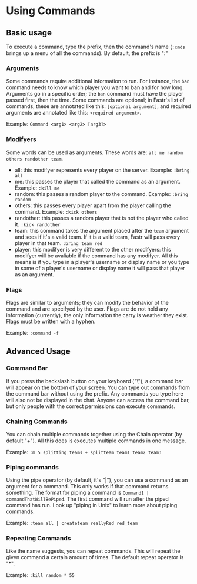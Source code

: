 # Using Commands

## Basic usage

To execute a command, type the prefix, then the command's name (`:cmds` brings up a menu of all the commands). By default, the prefix is ":"

### Arguments

Some commands require additional information to run. For instance, the `ban` command needs to know which player you want to ban and for how long. Arguments go in a specific order; the `ban` command must have the player passed first, then the time. Some commands are optional; in Fastr's list of commands, these are annotated like this: `[optional argument]`, and required arguments are annotated like this: `<required argument>`.

Example: `Command <arg1> <arg2> [arg3]>`

### Modifyers

Some words can be used as arguments. These words are: `all me random others randother team`. 
- all: this modifyer represents every player on the server. Example: `:bring all`
- me: this passes the player that called the command as an argument. Example: `:kill me`
- random: this passes a random player to the command. Example: `:bring random`
- others: this passes every player apart from the player calling the command. Example: `:kick others`
- randother: this passes a random player that is not the player who called it. `:kick randother`
- team: this command takes the argument placed after the `team` argument and sees if it's a valid team. If it is a valid team, Fastr will pass every player in that team. `:bring team red`
- player: this modifyer is very different to the other modifyers: this modifyer will be avaliable if the command has any modifyer. All this means is if you type in a player's username or display name or you type in some of a player's username or display name it will pass that player as an argument.

### Flags

Flags are similar to arguments; they can modify the behavior of the command and are specifyed by the user. Flags are do not hold any information (currently), the only information the carry is weather they exist. Flags must be written with a hyphen.

Example: `:command -f`

## Advanced Usage

### Command Bar

If you press the backslash button on your keyboard ("\\\"), a command bar will appear on the bottom of your screen. You can type out commands from the command bar without using the prefix. Any commands you type here will also not be displayed in the chat. Anyone can access the command bar, but only people with the correct permissions can execute commands.

### Chaining Commands

You can chain multiple commands together using the Chain operator (by default "+"). All this does is executes multiple commands in one message. 

Example: `:m 5 splitting teams + splitteam team1 team2 team3`

### Piping commands

Using the pipe operator (by default, it's "|"), you can use a command as an argument for a command. This only works if that command returns something. The format for piping a command is `Command1 | commandThatWillBePiped`. The first command will run after the piped command has run. Look up "piping in Unix" to learn more about piping commands.

Example: `:team all | createteam reallyRed red_team`

### Repeating Commands

Like the name suggests, you can repeat commands. This will repeat the given command a certain amount of times. The default repeat operator is "*".

Example: `:kill random * 55`